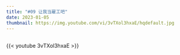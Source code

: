 ```yaml
---
title: "#09 让我当雇工吧"
date: 2023-01-05
thumbnail: https://img.youtube.com/vi/3vTXol3hxaE/hqdefault.jpg
---
```


## <!--more-->

{{< youtube 3vTXol3hxaE >}}
